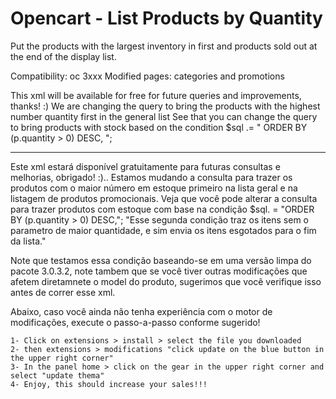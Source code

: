 # Opencart - List Products by Quantity
Put the products with the largest inventory in first and products sold out at the end of the display list.

Compatibility: oc 3xxx
Modified pages: categories and promotions
	
  This xml will be available for free for future queries and improvements, thanks! :)
	We are changing the query to bring the products with the highest number quantity first in the general list
	See that you can change the query to bring products with stock based on the condition $sql .= " ORDER BY (p.quantity > 0) DESC, ";
  
  ---
  Este xml estará disponível gratuitamente para futuras consultas e melhorias, obrigado! :)..
  Estamos mudando a consulta para trazer os produtos com o maior número em estoque primeiro na lista geral e na listagem de produtos promocionais.
  Veja que você pode alterar a consulta para trazer produtos com estoque com base na condição $sql. = "ORDER BY (p.quantity > 0) DESC,";
  "Esse segunda condição traz os itens sem o parametro de maior quantidade, e sim envia os itens esgotados para o fim da lista."
  
  Note que testamos essa condição baseando-se em uma versão limpa do pacote 3.0.3.2, 
  note tambem que se você tiver outras modificações que afetem diretamnete o model do produto, sugerimos que você verifique isso antes de correr esse xml.
  
  Abaixo, caso você ainda não tenha experiência com o motor de modificações, execute o passo-a-passo conforme sugerido!
	
    1- Click on extensions > install > select the file you downloaded
    2- then extensions > modifications "click update on the blue button in the upper right corner"
    3- In the panel home > click on the gear in the upper right corner and select "update thema"
    4- Enjoy, this should increase your sales!!!
   
